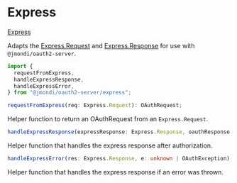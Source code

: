 # Express

[Express](https://expressjs.com/)

Adapts the [Express.Request](https://expressjs.com/en/api.html#req) and [Express.Response](https://expressjs.com/en/api.html#res) for use with `@jmondi/oauth2-server`.

```typescript
import {
  requestFromExpress,
  handleExpressResponse,
  handleExpressError,
} from "@jmondi/oauth2-server/express";
```

```typescript
requestFromExpress(req: Express.Request): OAuthRequest;
```

Helper function to return an OAuthRequest from an `Express.Request`.

```typescript
handleExpressResponse(expressResponse: Express.Response, oauthResponse: OAuthResponse): void;
```

Helper function that handles the express response after authorization.

```typescript
handleExpressError(res: Express.Response, e: unknown | OAuthException): void;
```

Helper function that handles the express response if an error was thrown.

